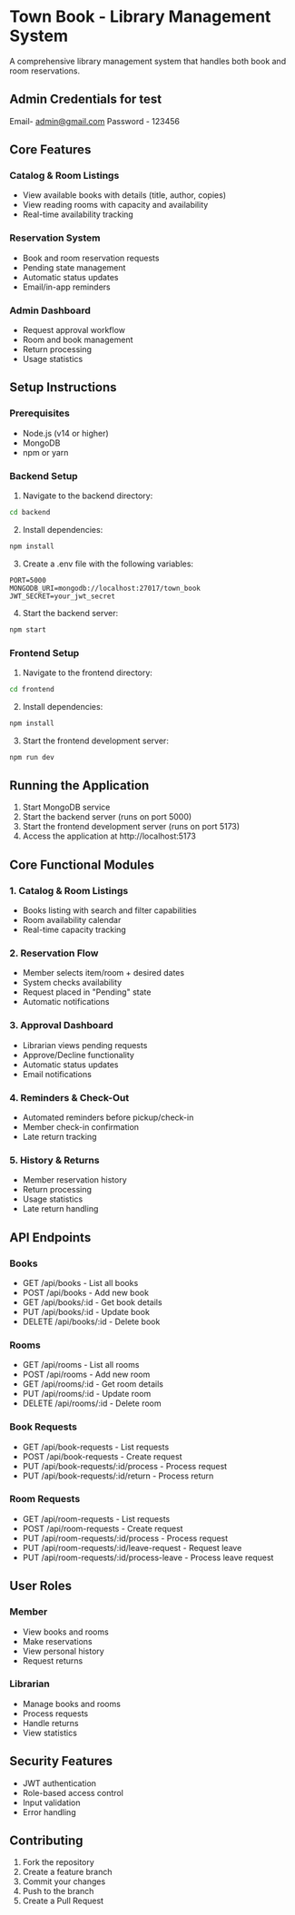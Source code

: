 # Town Book - Library Management System

A comprehensive library management system that handles both book and room reservations.
## Admin Credentials for test
Email- admin@gmail.com
Password - 123456

## Core Features

### Catalog & Room Listings
- View available books with details (title, author, copies)
- View reading rooms with capacity and availability
- Real-time availability tracking

### Reservation System
- Book and room reservation requests
- Pending state management
- Automatic status updates
- Email/in-app reminders

### Admin Dashboard
- Request approval workflow
- Room and book management
- Return processing
- Usage statistics

## Setup Instructions

### Prerequisites
- Node.js (v14 or higher)
- MongoDB
- npm or yarn

### Backend Setup
1. Navigate to the backend directory:
```bash
cd backend
```

2. Install dependencies:
```bash
npm install
```

3. Create a .env file with the following variables:
```
PORT=5000
MONGODB_URI=mongodb://localhost:27017/town_book
JWT_SECRET=your_jwt_secret
```

4. Start the backend server:
```bash
npm start
```

### Frontend Setup
1. Navigate to the frontend directory:
```bash
cd frontend
```

2. Install dependencies:
```bash
npm install
```

3. Start the frontend development server:
```bash
npm run dev
```

## Running the Application

1. Start MongoDB service
2. Start the backend server (runs on port 5000)
3. Start the frontend development server (runs on port 5173)
4. Access the application at http://localhost:5173


## Core Functional Modules

### 1. Catalog & Room Listings
- Books listing with search and filter capabilities
- Room availability calendar
- Real-time capacity tracking

### 2. Reservation Flow
- Member selects item/room + desired dates
- System checks availability
- Request placed in "Pending" state
- Automatic notifications

### 3. Approval Dashboard
- Librarian views pending requests
- Approve/Decline functionality
- Automatic status updates
- Email notifications

### 4. Reminders & Check-Out
- Automated reminders before pickup/check-in
- Member check-in confirmation
- Late return tracking

### 5. History & Returns
- Member reservation history
- Return processing
- Usage statistics
- Late return handling

## API Endpoints

### Books
- GET /api/books - List all books
- POST /api/books - Add new book
- GET /api/books/:id - Get book details
- PUT /api/books/:id - Update book
- DELETE /api/books/:id - Delete book

### Rooms
- GET /api/rooms - List all rooms
- POST /api/rooms - Add new room
- GET /api/rooms/:id - Get room details
- PUT /api/rooms/:id - Update room
- DELETE /api/rooms/:id - Delete room

### Book Requests
- GET /api/book-requests - List requests
- POST /api/book-requests - Create request
- PUT /api/book-requests/:id/process - Process request
- PUT /api/book-requests/:id/return - Process return

### Room Requests
- GET /api/room-requests - List requests
- POST /api/room-requests - Create request
- PUT /api/room-requests/:id/process - Process request
- PUT /api/room-requests/:id/leave-request - Request leave
- PUT /api/room-requests/:id/process-leave - Process leave request

## User Roles

### Member
- View books and rooms
- Make reservations
- View personal history
- Request returns

### Librarian
- Manage books and rooms
- Process requests
- Handle returns
- View statistics

## Security Features
- JWT authentication
- Role-based access control
- Input validation
- Error handling

## Contributing
1. Fork the repository
2. Create a feature branch
3. Commit your changes
4. Push to the branch
5. Create a Pull Request
